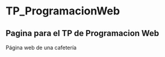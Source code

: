 # TP_ProgramacionWeb
<h2>
  Pagina para el TP de Programacion Web
</h2>
Página web de una cafetería
